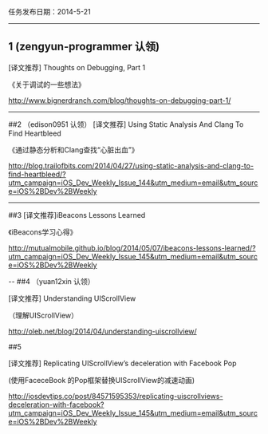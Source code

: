任务发布日期：2014-5-21


-----
## 1 (zengyun-programmer 认领)
[译文推荐] Thoughts on Debugging, Part 1

《关于调试的一些想法》

http://www.bignerdranch.com/blog/thoughts-on-debugging-part-1/


---
##2 （edison0951 认领）
[译文推荐] Using Static Analysis And Clang To Find Heartbleed

《通过静态分析和Clang查找“心脏出血”》

http://blog.trailofbits.com/2014/04/27/using-static-analysis-and-clang-to-find-heartbleed/?utm_campaign=iOS_Dev_Weekly_Issue_144&utm_medium=email&utm_source=iOS%2BDev%2BWeekly

---
##3
[译文推荐]iBeacons Lessons Learned

《iBeacons学习心得》

http://mutualmobile.github.io/blog/2014/05/07/ibeacons-lessons-learned/?utm_campaign=iOS_Dev_Weekly_Issue_145&utm_medium=email&utm_source=iOS%2BDev%2BWeekly

--
##4  （yuan12xin 认领）

[译文推荐] Understanding UIScrollView

（理解UIScrollView）

http://oleb.net/blog/2014/04/understanding-uiscrollview/

##5

[译文推荐] Replicating UIScrollView’s deceleration with Facebook Pop

(使用FaceceBook 的Pop框架替换UIScrollView的减速动画)

http://iosdevtips.co/post/84571595353/replicating-uiscrollviews-deceleration-with-facebook?utm_campaign=iOS_Dev_Weekly_Issue_145&utm_medium=email&utm_source=iOS%2BDev%2BWeekly
